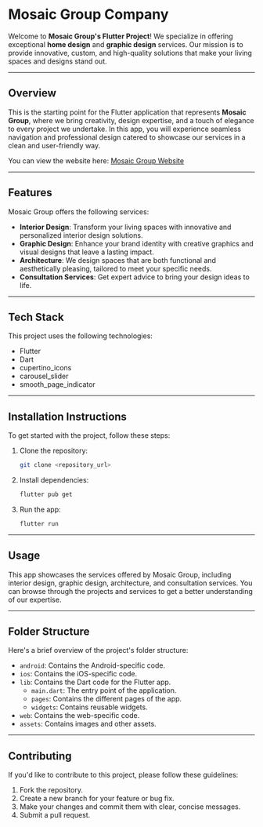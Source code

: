 # Mosaic Group Company

Welcome to **Mosaic Group's Flutter Project**!
We specialize in offering exceptional **home design** and **graphic design** services. Our mission is to provide innovative, custom, and high-quality solutions that make your living spaces and designs stand out.

---

## Overview

This is the starting point for the Flutter application that represents **Mosaic Group**, where we bring creativity, design expertise, and a touch of elegance to every project we undertake. In this app, you will experience seamless navigation and professional design catered to showcase our services in a clean and user-friendly way.

You can view the website here: [Mosaic Group Website](https://mosaic-company.netlify.app)

---

## Features

Mosaic Group offers the following services:

-   **Interior Design**: Transform your living spaces with innovative and personalized interior design solutions.
-   **Graphic Design**: Enhance your brand identity with creative graphics and visual designs that leave a lasting impact.
-   **Architecture**: We design spaces that are both functional and aesthetically pleasing, tailored to meet your specific needs.
-   **Consultation Services**: Get expert advice to bring your design ideas to life.

---

## Tech Stack

This project uses the following technologies:

-   Flutter
-   Dart
-   cupertino_icons
-   carousel_slider
-   smooth_page_indicator

---

## Installation Instructions

To get started with the project, follow these steps:

1.  Clone the repository:

    ```bash
    git clone <repository_url>
    ```
2.  Install dependencies:

    ```bash
    flutter pub get
    ```
3.  Run the app:

    ```bash
    flutter run
    ```

---

## Usage

This app showcases the services offered by Mosaic Group, including interior design, graphic design, architecture, and consultation services. You can browse through the projects and services to get a better understanding of our expertise.

---

## Folder Structure

Here's a brief overview of the project's folder structure:

-   `android`: Contains the Android-specific code.
-   `ios`: Contains the iOS-specific code.
-   `lib`: Contains the Dart code for the Flutter app.
    -   `main.dart`: The entry point of the application.
    -   `pages`: Contains the different pages of the app.
    -   `widgets`: Contains reusable widgets.
-   `web`: Contains the web-specific code.
-   `assets`: Contains images and other assets.

---

## Contributing

If you'd like to contribute to this project, please follow these guidelines:

1.  Fork the repository.
2.  Create a new branch for your feature or bug fix.
3.  Make your changes and commit them with clear, concise messages.
4.  Submit a pull request.